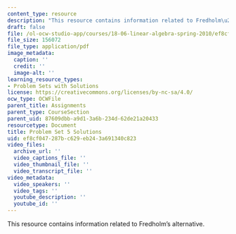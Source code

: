 ```yaml
---
content_type: resource
description: "This resource contains information related to Fredholm\u2019s alternative."
draft: false
file: /ol-ocw-studio-app/courses/18-06-linear-algebra-spring-2010/ef8cf047287bc629eb243a691340c823_MIT18_06S10_pset5_s10_soln.pdf
file_size: 156072
file_type: application/pdf
image_metadata:
  caption: ''
  credit: ''
  image-alt: ''
learning_resource_types:
- Problem Sets with Solutions
license: https://creativecommons.org/licenses/by-nc-sa/4.0/
ocw_type: OCWFile
parent_title: Assignments
parent_type: CourseSection
parent_uid: 87609dbb-a9d1-3a6b-234d-62de21a20433
resourcetype: Document
title: Problem Set 5 Solutions
uid: ef8cf047-287b-c629-eb24-3a691340c823
video_files:
  archive_url: ''
  video_captions_file: ''
  video_thumbnail_file: ''
  video_transcript_file: ''
video_metadata:
  video_speakers: ''
  video_tags: ''
  youtube_description: ''
  youtube_id: ''
---
```

This resource contains information related to Fredholm’s alternative.
